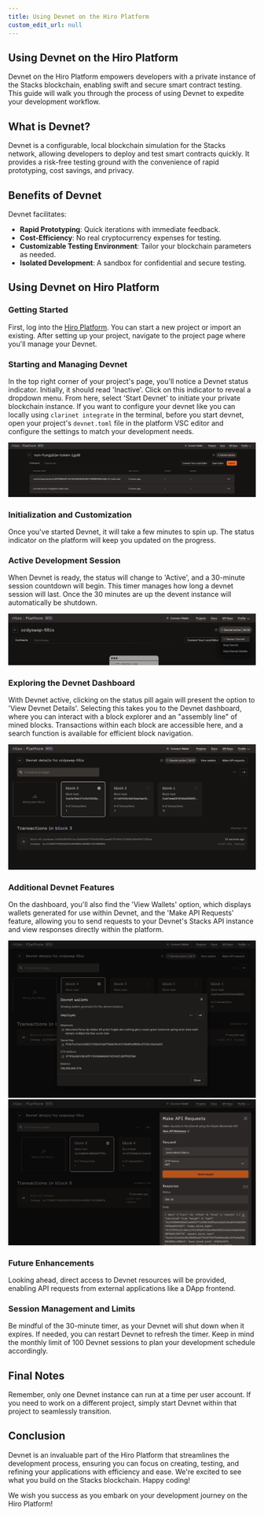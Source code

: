```yaml
---
title: Using Devnet on the Hiro Platform
custom_edit_url: null
---
```


## Using Devnet on the Hiro Platform

Devnet on the Hiro Platform empowers developers with a private instance of the Stacks blockchain, enabling swift and secure smart contract testing. This guide will walk you through the process of using Devnet to expedite your development workflow.

## What is Devnet?

Devnet is a configurable, local blockchain simulation for the Stacks network, allowing developers to deploy and test smart contracts quickly. It provides a risk-free testing ground with the convenience of rapid prototyping, cost savings, and privacy.

## Benefits of Devnet

Devnet facilitates:

- **Rapid Prototyping**: Quick iterations with immediate feedback.
- **Cost-Efficiency**: No real cryptocurrency expenses for testing.
- **Customizable Testing Environment**: Tailor your blockchain parameters as needed.
- **Isolated Development**: A sandbox for confidential and secure testing.

## Using Devnet on Hiro Platform

### Getting Started

First, log into the [Hiro Platform](https://platform.hiro.so/). You can start a new project or import an existing. After setting up your project, navigate to the project page where you'll manage your Devnet.

### Starting and Managing Devnet

In the top right corner of your project's page, you'll notice a Devnet status indicator. Initially, it should read 'Inactive'. Click on this indicator to reveal a dropdown menu. From here, select 'Start Devnet' to initiate your private blockchain instance. If you want to configure your devnet like you can locally using `clarinet integrate` in the terminal, before you start devnet, open your project's `devnet.toml` file in the platform VSC editor and configure the settings to match your development needs.

![Start Devnet](../images/devnet-start.jpeg)

### Initialization and Customization

Once you've started Devnet, it will take a few minutes to spin up. The status indicator on the platform will keep you updated on the progress.

### Active Development Session

When Devnet is ready, the status will change to 'Active', and a 30-minute session countdown will begin. This timer manages how long a devnet session will last. Once the 30 minutes are up the devent instance will automatically be shutdown.

![Devnet Active](../images/devnet-active.jpeg)

### Exploring the Devnet Dashboard

With Devnet active, clicking on the status pill again will present the option to 'View Devnet Details'. Selecting this takes you to the Devnet dashboard, where you can interact with a block explorer and an "assembly line" of mined blocks. Transactions within each block are accessible here, and a search function is available for efficient block navigation.

![Devnet Dashboard](../images/devnet-dashboard.jpeg)

### Additional Devnet Features

On the dashboard, you'll also find the 'View Wallets' option, which displays wallets generated for use within Devnet, and the 'Make API Requests' feature, allowing you to send requests to your Devnet's Stacks API instance and view responses directly within the platform.

![Devnet Features](../images/devnet-wallets.jpeg)
![Devnet Features](../images/devnet-api-request.jpeg)

### Future Enhancements

Looking ahead, direct access to Devnet resources will be provided, enabling API requests from external applications like a DApp frontend.

### Session Management and Limits

Be mindful of the 30-minute timer, as your Devnet will shut down when it expires. If needed, you can restart Devnet to refresh the timer. Keep in mind the monthly limit of 100 Devnet sessions to plan your development schedule accordingly.

## Final Notes

Remember, only one Devnet instance can run at a time per user account. If you need to work on a different project, simply start Devnet within that project to seamlessly transition.

## Conclusion

Devnet is an invaluable part of the Hiro Platform that streamlines the development process, ensuring you can focus on creating, testing, and refining your applications with efficiency and ease. We're excited to see what you build on the Stacks blockchain. Happy coding!

We wish you success as you embark on your development journey on the Hiro Platform!
